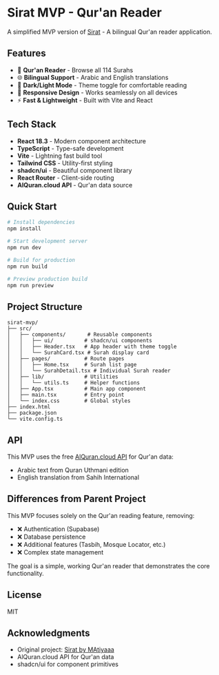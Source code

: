 # Sirat MVP - Qur'an Reader

A simplified MVP version of [Sirat](https://github.com/MAtiyaaa/sirat) - A bilingual Qur'an reader application.

## Features

- 📖 **Qur'an Reader** - Browse all 114 Surahs
- 🌐 **Bilingual Support** - Arabic and English translations
- 🌙 **Dark/Light Mode** - Theme toggle for comfortable reading
- 📱 **Responsive Design** - Works seamlessly on all devices
- ⚡ **Fast & Lightweight** - Built with Vite and React

## Tech Stack

- **React 18.3** - Modern component architecture
- **TypeScript** - Type-safe development
- **Vite** - Lightning fast build tool
- **Tailwind CSS** - Utility-first styling
- **shadcn/ui** - Beautiful component library
- **React Router** - Client-side routing
- **AlQuran.cloud API** - Qur'an data source

## Quick Start

```bash
# Install dependencies
npm install

# Start development server
npm run dev

# Build for production
npm run build

# Preview production build
npm run preview
```

## Project Structure

```
sirat-mvp/
├── src/
│   ├── components/       # Reusable components
│   │   ├── ui/          # shadcn/ui components
│   │   ├── Header.tsx   # App header with theme toggle
│   │   └── SurahCard.tsx # Surah display card
│   ├── pages/           # Route pages
│   │   ├── Home.tsx     # Surah list page
│   │   └── SurahDetail.tsx # Individual Surah reader
│   ├── lib/             # Utilities
│   │   └── utils.ts     # Helper functions
│   ├── App.tsx          # Main app component
│   ├── main.tsx         # Entry point
│   └── index.css        # Global styles
├── index.html
├── package.json
└── vite.config.ts
```

## API

This MVP uses the free [AlQuran.cloud API](https://alquran.cloud/api) for Qur'an data:
- Arabic text from Quran Uthmani edition
- English translation from Sahih International

## Differences from Parent Project

This MVP focuses solely on the Qur'an reading feature, removing:
- ❌ Authentication (Supabase)
- ❌ Database persistence
- ❌ Additional features (Tasbih, Mosque Locator, etc.)
- ❌ Complex state management

The goal is a simple, working Qur'an reader that demonstrates the core functionality.

## License

MIT

## Acknowledgments

- Original project: [Sirat by MAtiyaaa](https://github.com/MAtiyaaa/sirat)
- AlQuran.cloud API for Qur'an data
- shadcn/ui for component primitives